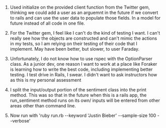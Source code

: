 1. Used initialize on the provided client function from the Twitter gem, thinking we could add a user as an arguemnt in the future if we convert to rails and can use the user data to populate those fields. In a model for future instead of all code in one file.

2. For the Twitter gem, I feel like I can't do the kind of testing I want. I can't really see how the objects are constructed and can't mimic the actions in my tests, so I am relying on their testing of their code that I implement. May have been better, but slower, to user Faraday.

3. Unfortunately, I do not know how to use rspec with the OptionParser class. As a junior dev, one reason I want to work at a place like Foraker is learning how to write the best code, including implementing better testing. I test drive in Rails, I swear. I didn't want to ask instructors how as this is my personal assessment

4. I split the input/output portion of the sentiment class into the print method. This was so that in the future when this is a rails app, the run_sentiment method runs on its own/ inputs will be entered from other areas other than command line.

5. Now run with 'ruby run.rb --keyword 'Justin Bieber' --sample-size 100 --verbose'
